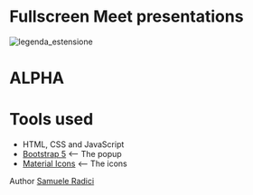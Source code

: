 Fullscreen Meet presentations
=======
![legenda_estensione](https://i.imgur.com/FcDL8li.png)

ALPHA
=======

# Tools used #
* HTML, CSS and JavaScript
* [Bootstrap 5](https://getbootstrap.com/docs/5.0/getting-started/introduction/) <-- The popup
* [Material Icons](https://fonts.google.com/icons) <-- The icons



Author [Samuele Radici](https://www.instagram.com/kio.jar/?hl=it)
